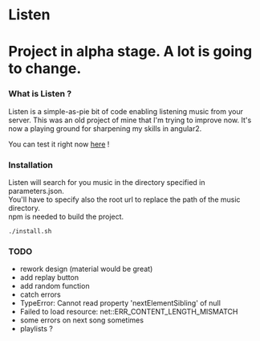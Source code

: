 Listen
======

# Project in alpha stage. A lot is going to change.

### What is Listen ?
Listen is a simple-as-pie bit of code enabling listening music from your server.
This was an old project of mine that I'm trying to improve now.
It's now a playing ground for sharpening my skills in angular2.

You can test it right now [here](http://nibou.eu/listen) !

### Installation

Listen will search for you music in the directory specified in parameters.json.  
You'll have to specify also the root url to replace the path of the music directory.  
npm is needed to build the project.
```
./install.sh
```

### TODO
- rework design (material would be great)
- add replay button
- add random function
- catch errors
- TypeError: Cannot read property 'nextElementSibling' of null
- Failed to load resource: net::ERR_CONTENT_LENGTH_MISMATCH
- some errors on next song sometimes
- playlists ?
